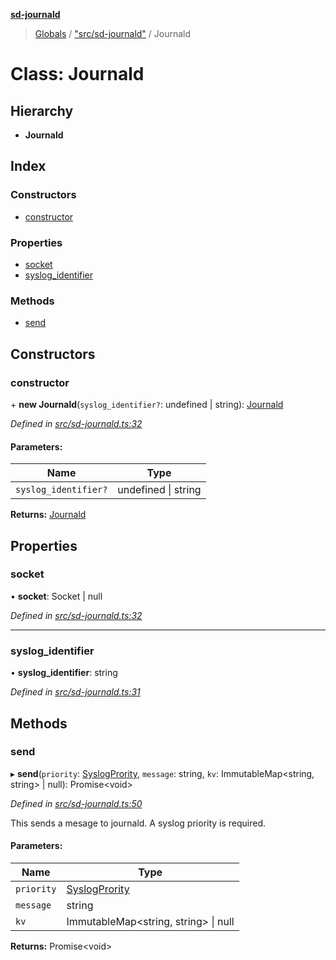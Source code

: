 **[sd-journald](../README.md)**

> [Globals](../globals.md) / ["src/sd-journald"](../modules/_src_sd_journald_.md) / Journald

# Class: Journald

## Hierarchy

* **Journald**

## Index

### Constructors

* [constructor](_src_sd_journald_.journald.md#constructor)

### Properties

* [socket](_src_sd_journald_.journald.md#socket)
* [syslog\_identifier](_src_sd_journald_.journald.md#syslog_identifier)

### Methods

* [send](_src_sd_journald_.journald.md#send)

## Constructors

### constructor

\+ **new Journald**(`syslog_identifier?`: undefined \| string): [Journald](_src_sd_journald_.journald.md)

*Defined in [src/sd-journald.ts:32](https://github.com/sargun/sd-journald/blob/2530053/src/sd-journald.ts#L32)*

#### Parameters:

Name | Type |
------ | ------ |
`syslog_identifier?` | undefined \| string |

**Returns:** [Journald](_src_sd_journald_.journald.md)

## Properties

### socket

•  **socket**: Socket \| null

*Defined in [src/sd-journald.ts:32](https://github.com/sargun/sd-journald/blob/2530053/src/sd-journald.ts#L32)*

___

### syslog\_identifier

•  **syslog\_identifier**: string

*Defined in [src/sd-journald.ts:31](https://github.com/sargun/sd-journald/blob/2530053/src/sd-journald.ts#L31)*

## Methods

### send

▸ **send**(`priority`: [SyslogPrority](../enums/_src_sd_journald_.syslogprority.md), `message`: string, `kv`: ImmutableMap\<string, string> \| null): Promise\<void>

*Defined in [src/sd-journald.ts:50](https://github.com/sargun/sd-journald/blob/2530053/src/sd-journald.ts#L50)*

This sends a mesage to journald. A syslog priority is required.

#### Parameters:

Name | Type |
------ | ------ |
`priority` | [SyslogPrority](../enums/_src_sd_journald_.syslogprority.md) |
`message` | string |
`kv` | ImmutableMap\<string, string> \| null |

**Returns:** Promise\<void>
